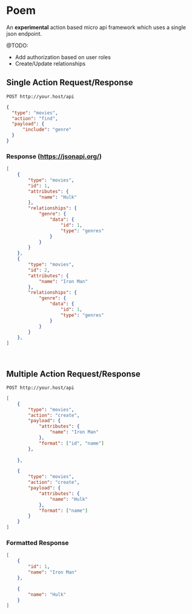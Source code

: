 # Poem

An **experimental** action based micro api framework which uses a single json endpoint. 

@TODO:
* Add authorization based on user roles
* Create/Update relationships

## Single Action Request/Response
``POST http://your.host/api``

```json
{
  "type": "movies",
  "action": "find",
  "payload": {
      "include": "genre"
  }
}
```

### Response (https://jsonapi.org/)

```json
[
    {
        "type": "movies",
        "id": 1,
        "attributes": {
            "name": "Hulk"
        },
        "relationships": {
            "genre": {
                "data": {
                    "id": 1,
                    "type": "genres"
                }
            }
        }
    },
    {
        "type": "movies",
        "id": 2,
        "attributes": {
            "name": "Iron Man"
        },
        "relationships": {
            "genre": {
                "data": {
                    "id": 1,
                    "type": "genres"
                }
            }
        }
    },
]
```
<br />

## Multiple Action Request/Response
``POST http://your.host/api``

```json
[
    {
        "type": "movies",
        "action": "create",
        "payload": {
            "attributes": {
                "name": "Iron Man"
            },
            "format": ["id", "name"]
        },
        
    },

    {
        "type": "movies",
        "action": "create",
        "payload": {
            "attributes": {
                "name": "Hulk"
            },
            "format": ["name"]
        }
    }
]
```

### Formatted Response

```json
[
    {
        "id": 1,
        "name": "Iron Man"
    },

    {
        "name": "Hulk"
    }
]
```